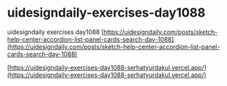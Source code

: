 # uidesigndaily-exercises-day1088
 uidesigndaily exercises day1088
 [https://uidesigndaily.com/posts/sketch-help-center-accordion-list-panel-cards-search-day-1088](https://uidesigndaily.com/posts/sketch-help-center-accordion-list-panel-cards-search-day-1088)



[https://uidesigndaily-exercises-day1088-serhatyurdakul.vercel.app/](https://uidesigndaily-exercises-day1088-serhatyurdakul.vercel.app/)